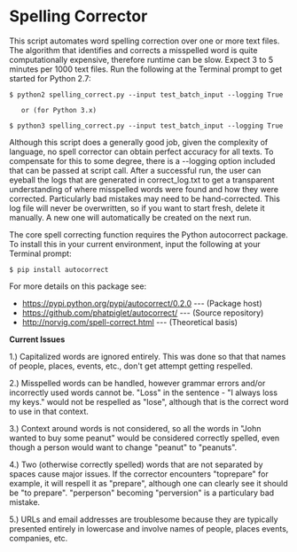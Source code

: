 # Spelling Corrector

This script automates word spelling correction over one or more
text files. The algorithm that identifies and corrects a misspelled
word is quite computationally expensive, therefore runtime can be
slow. Expect 3 to 5 minutes per 1000 text files. Run the following
at the Terminal prompt to get started for Python 2.7:
    
    $ python2 spelling_correct.py --input test_batch_input --logging True

       or (for Python 3.x)
       
    $ python3 spelling_correct.py --input test_batch_input --logging True

Although this script does a generally good job, given the complexity of 
language, no spell corrector can obtain perfect accuracy for all texts. 
To compensate for this to some degree, there is a --logging option
included that can be passed at script call. After a successful run, the 
user can eyeball the logs that are generated in correct_log.txt to get a 
transparent understanding of where misspelled words were found and how they 
were corrected. Particularly bad mistakes may need to be hand-corrected.
This log file will never be overwritten, so if you want to start fresh, delete
it manually. A new one will automatically be created on the next run.

The core spell correcting function requires the Python autocorrect package.
To install this in your current environment, input the following at
your Terminal prompt:
    
    $ pip install autocorrect

For more details on this package see:
    
- https://pypi.python.org/pypi/autocorrect/0.2.0 --- (Package host)
- https://github.com/phatpiglet/autocorrect/ --- (Source repository)
- http://norvig.com/spell-correct.html --- (Theoretical basis)

**Current Issues**
    
1.) Capitalized words are ignored entirely. This was done so that
    that names of people, places, events, etc., don't get attempt
    getting respelled.
        
2.) Misspelled words can be handled, however grammar errors and/or 
    incorrectly used words cannot be. "Loss" in the sentence -
    "I always loss my keys." would not be respelled as "lose",
    although that is the correct word to use in that context.
        
3.) Context around words is not considered, so all the words in "John 
    wanted to buy some peanut" would be considered correctly spelled,
    even though a person would want to change "peanut" to "peanuts".
        
4.) Two (otherwise correctly spelled) words that are not separated by 
    spaces cause major issues. If the corrector encounters "toprepare" 
    for example, it will respell it as "prepare", although one can clearly 
    see it should be "to prepare". "perperson" becoming "perversion" is a 
    particulary bad mistake. 
   
5.) URLs and email addresses are troublesome because they are typically
    presented entirely in lowercase and involve names of people, places
    events, companies, etc.
